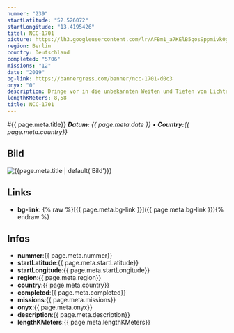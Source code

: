 ```yaml
---
nummer: "239"
startLatitude: "52.526072"
startLongitude: "13.4195426"
titel: NCC-1701
picture: https://lh3.googleusercontent.com/lr/AFBm1_a7KElB5qos9ppmivk0gdSR5sEfDH0jQxqj9wWiMNnKgsAaDZjIc01OQot3iggrrIxjXnkX8g87Wv5_2YKHpnLtNp0b1Pj7rycxIxXEujKxBw5lQFuUyUqEs12inAMlC26O-imUqJB5fPYXw9qSmGouySNjlVs9MBPVR2of5sAXH3kgOdBdXNaaDeSR1P63HrMaDU8i9DsQTiGNFnRy1f8a_tjyEsDa1j17GL4s_pAslLRiOMiahaTgKWqrd3UOYUk3TpQfIuC7lorLGxfgXqkhb-AroZL3Uj7Lw2iN5QqYEJ0WFvy12KF0QK6MQ-5MsFt84ND1RN2fWTTZ1zLjLu90sIudQ_qbQgRs_XIIwcoNQdX39HoTyJodkyLchoQSNw3rZIFkli6T6XxBl5EXf_P-KkteZTAFONUeqXmP7xoBwee2XiEt7nP4e0ItGXhHFVag29F2ps3zO_goa0HXg7zc_aRKSAWfYzCWRqugMaMX3QmP-aQ4rgUnnwpf4V653S2TrxymiDCQOeYIWdcla4N1c7DGGUcPJfM5VEMKRQaDr5T4qBp4DjEJMdaB2cTvF74OaY8n46PfWA6Cz1KG1gn-JQ6VbuCSeMsqWrmbwIZHdwScb8vuRf6OR30U858Q2kjV28G86YAarlrvDrYIeadbLx6Cyq4paLHCNb4YfEbccoGu7rym6lfTQvcYZbf19GK8qZjp4chNEePvWw-tnanFcl6m6_PmKGsIMzmTT5ywXkygQU2gHIo0RvtJeGlchnLIdIa8Ah-5NxcdbjgEQvYdJZsB9T38p-nTsOwcXexp1v9e7C1uxEyfcddgj-mniIEIimxMm9AcKHehBuHEhlGpGA69zWw
region: Berlin
country: Deutschland
completed: "5706"
missions: "12"
date: "2019"
bg-link: https://bannergress.com/banner/ncc-1701-d0c3
onyx: "0"
description: Dringe vor in die unbekannten Weiten und Tiefen von Lichtenberg und Treptow.Hack only
lengthKMeters: 8,58
title: NCC-1701
---
```


#{{ page.meta.title}}
_**Datum:** {{ page.meta.date }} • **Country:**{{ page.meta.country}}_

## Bild
![{{page.meta.title | default('Bild')}}]({{page.meta.picture}})

## Links
- **bg-link**: {% raw %}[{{ page.meta.bg-link }}]({{ page.meta.bg-link }}){% endraw %}

## Infos
- **nummer**:{{ page.meta.nummer}}
- **startLatitude**:{{ page.meta.startLatitude}}
- **startLongitude**:{{ page.meta.startLongitude}}
- **region**:{{ page.meta.region}}
- **country**:{{ page.meta.country}}
- **completed**:{{ page.meta.completed}}
- **missions**:{{ page.meta.missions}}
- **onyx**:{{ page.meta.onyx}}
- **description**:{{ page.meta.description}}
- **lengthKMeters**:{{ page.meta.lengthKMeters}}

